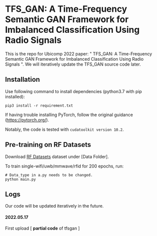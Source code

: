 # TFS_GAN: A Time-Frequency Semantic GAN Framework for Imbalanced Classification Using Radio Signals


This is the repo for Ubicomp 2022 paper: " TFS_GAN: A Time-Frequency Semantic GAN Framework for Imbalanced Classification Using Radio Signals ". We will iteratively update the TFS_GAN source code later.

## Installation

Use following command to install dependencies (python3.7 with pip installed):
```
pip3 install -r requirement.txt
```

If having trouble installing PyTorch, follow the original guidance (https://pytorch.org/).

Notably, the code is tested with ```cudatoolkit version 10.2```.

## Pre-training on RF Datasets

Download [RF Datasets](https://cloud.tsinghua.edu.cn/d/87c76946e8e44be0a046/) dataset under [Data Folder]. 

To train single-wifi/uwb/mmwave/rfid for 200 epochs, run:
```
# Data_type in a.py needs to be changed.
python main.py
```

## Logs

Our code will be updated iteratively in the future.

#### 2022.05.17

First upload [ **partial code** of tfsgan ]

